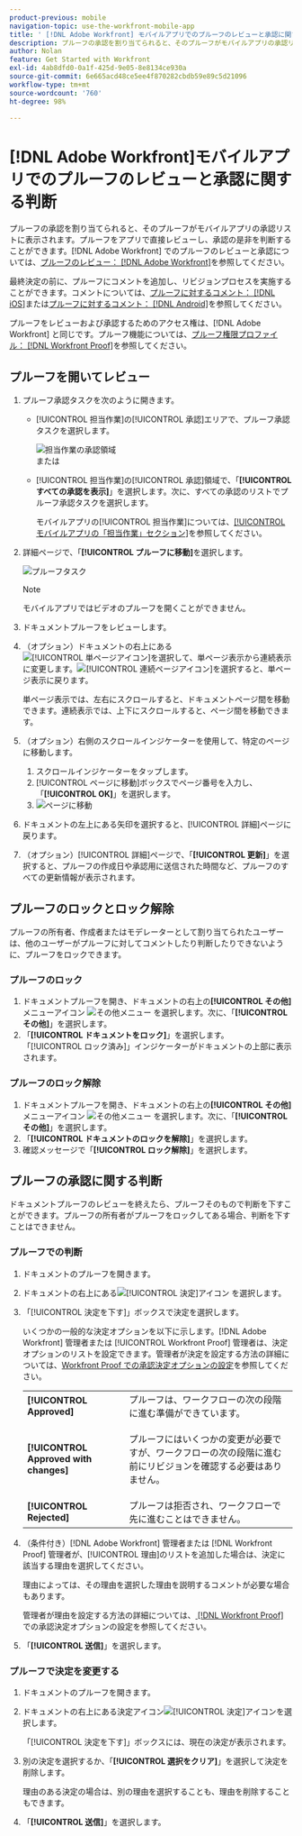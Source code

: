 ```yaml
---
product-previous: mobile
navigation-topic: use-the-workfront-mobile-app
title: ' [!DNL Adobe Workfront] モバイルアプリでのプルーフのレビューと承認に関する判断'
description: プルーフの承認を割り当てられると、そのプルーフがモバイルアプリの承認リストに表示されます。プルーフをアプリで直接レビューし、承認の是非を判断することができます。
author: Nolan
feature: Get Started with Workfront
exl-id: 4ab8dfd0-0a1f-425d-9e05-8e8134ce930a
source-git-commit: 6e665acd48ce5ee4f870282cbdb59e89c5d21096
workflow-type: tm+mt
source-wordcount: '760'
ht-degree: 98%

---
```


# [!DNL Adobe Workfront]モバイルアプリでのプルーフのレビューと承認に関する判断

プルーフの承認を割り当てられると、そのプルーフがモバイルアプリの承認リストに表示されます。プルーフをアプリで直接レビューし、承認の是非を判断することができます。[!DNL Adobe Workfront] でのプルーフのレビューと承認については、[プルーフのレビュー： [!DNL Adobe Workfront]](../../../review-and-approve-work/proofing/reviewing-proofs-within-workfront/review-proofs-in-wf.md)を参照してください。

最終決定の前に、プルーフにコメントを追加し、リビジョンプロセスを実施することができます。コメントについては、[プルーフに対するコメント： [!DNL iOS]](../../../workfront-basics/mobile-apps/using-the-workfront-mobile-app/comment-on-proofs-ios.md)または[プルーフに対するコメント： [!DNL Android]](../../../workfront-basics/mobile-apps/using-the-workfront-mobile-app/comment-on-proofs-android.md)を参照してください。

プルーフをレビューおよび承認するためのアクセス権は、[!DNL Adobe Workfront] と同じです。プルーフ機能については、[プルーフ権限プロファイル： [!DNL Workfront Proof]](../../../workfront-proof/wp-acct-admin/account-settings/proof-perm-profiles-in-wp.md)を参照してください。

## プルーフを開いてレビュー

1. プルーフ承認タスクを次のように開きます。

   * [!UICONTROL 担当作業]の[!UICONTROL 承認]エリアで、プルーフ承認タスクを選択します。

     ![担当作業の承認領域](assets/mobile-mywork-approvals-338x482.png)\
      または

   * [!UICONTROL 担当作業]の[!UICONTROL 承認]領域で、「**[!UICONTROL すべての承認を表示]**」を選択します。次に、すべての承認のリストでプルーフ承認タスクを選択します。

     モバイルアプリの[!UICONTROL 担当作業]については、[[!UICONTROL モバイルアプリの「担当作業」セクション]](../../../workfront-basics/mobile-apps/using-the-workfront-mobile-app/my-work-section-mobile.md)を参照してください。

1. 詳細ページで、「**[!UICONTROL プルーフに移動]**&#x200B;を選択します。

   ![プルーフタスク](assets/mobile-prooftask1-338x516.png)

   >[!NOTE]
   >
   >モバイルアプリではビデオのプルーフを開くことができません。

1. ドキュメントプルーフをレビューします。
1. （オプション）ドキュメントの右上にある![[!UICONTROL 単ページアイコン]](assets/mobile-proofpagingicon1-25x36.png)を選択して、単ページ表示から連続表示に変更します。![[!UICONTROL 連続ページアイコン]](assets/mobile-proofpagingicon2-25x25.png)を選択すると、単ページ表示に戻ります。

   単ページ表示では、左右にスクロールすると、ドキュメントページ間を移動できます。連続表示では、上下にスクロールすると、ページ間を移動できます。

1. （オプション）右側のスクロールインジケーターを使用して、特定のページに移動します。

   1. スクロールインジケーターをタップします。
   1. [!UICONTROL ページに移動]ボックスでページ番号を入力し、「**[!UICONTROL OK]**」を選択します。
   1. ![ページに移動](assets/mobile-gotopage-350x224.png)

1. ドキュメントの左上にある矢印を選択すると、[!UICONTROL 詳細]ページに戻ります。
1. （オプション）[!UICONTROL 詳細]ページで、「**[!UICONTROL 更新]**」を選択すると、プルーフの作成日や承認用に送信された時間など、プルーフのすべての更新情報が表示されます。

## プルーフのロックとロック解除

プルーフの所有者、作成者またはモデレーターとして割り当てられたユーザーは、他のユーザーがプルーフに対してコメントしたり判断したりできないように、プルーフをロックできます。

### プルーフのロック

1. ドキュメントプルーフを開き、ドキュメントの右上の&#x200B;**[!UICONTROL その他]**&#x200B;メニューアイコン ![その他メニュー](assets/mobile-verticalmoremenu-20x33.png) を選択します。次に、「**[!UICONTROL その他]**」を選択します。
1. 「**[!UICONTROL ドキュメントをロック]**」を選択します。\
   「[!UICONTROL ロック済み]」インジケーターがドキュメントの上部に表示されます。

### プルーフのロック解除

1. ドキュメントプルーフを開き、ドキュメントの右上の&#x200B;**[!UICONTROL その他]**&#x200B;メニューアイコン ![その他メニュー](assets/mobile-verticalmoremenu-20x33.png) を選択します。次に、「**[!UICONTROL その他]**」を選択します。
1. 「**[!UICONTROL ドキュメントのロックを解除]**」を選択します。
1. 確認メッセージで「**[!UICONTROL ロック解除]**」を選択します。

## プルーフの承認に関する判断

ドキュメントプルーフのレビューを終えたら、プルーフそのもので判断を下すことができます。プルーフの所有者がプルーフをロックしてある場合、判断を下すことはできません。

### プルーフでの判断

1. ドキュメントのプルーフを開きます。
1. ドキュメントの右上にある![[!UICONTROL 決定]アイコン ](assets/mobile-proofcheckmarkdecisionicon-30x30.png) を選択します。
1. 「[!UICONTROL 決定を下す]」ボックスで決定を選択します。

   いくつかの一般的な決定オプションを以下に示します。[!DNL Adobe Workfront] 管理者または [!UICONTROL Workfront Proof] 管理者は、決定オプションのリストを設定できます。管理者が決定を設定する方法の詳細については、[Workfront Proof での承認決定オプションの設定](../../../workfront-proof/wp-acct-admin/account-settings/configure-approval-decision-in-wp.md)を参照してください。

   <table style="table-layout:auto"> 
    <col> 
    <col> 
    <tbody> 
     <tr> 
      <td role="rowheader"><strong>[!UICONTROL Approved]</strong></td> 
      <td>プルーフは、ワークフローの次の段階に進む準備ができています。</td> 
     </tr> 
     <tr> 
      <td role="rowheader"><strong>[!UICONTROL Approved with changes]</strong></td> 
      <td> <p>プルーフにはいくつかの変更が必要ですが、ワークフローの次の段階に進む前にリビジョンを確認する必要はありません。</p> </td> 
     </tr> 
     <tr> 
      <td role="rowheader"><strong>[!UICONTROL Rejected]</strong></td> 
      <td>プルーフは拒否され、ワークフローで先に進むことはできません。</td> 
     </tr> 
    </tbody> 
   </table>

1. （条件付き）[!DNL Adobe Workfront] 管理者または [!DNL Workfront Proof] 管理者が、[!UICONTROL 理由]のリストを追加した場合は、決定に該当する理由を選択してください。

   理由によっては、その理由を選択した理由を説明するコメントが必要な場合もあります。

   管理者が理由を設定する方法の詳細については、[ [!DNL Workfront Proof]](../../../workfront-proof/wp-acct-admin/account-settings/configure-approval-decision-in-wp.md) での承認決定オプションの設定を参照してください。

1. 「**[!UICONTROL 送信]**」を選択します。

### プルーフで決定を変更する

1. ドキュメントのプルーフを開きます。
1. ドキュメントの右上にある決定アイコン![[!UICONTROL 決定]アイコン](assets/mobile-proofcheckmarkdecisionicon-30x30.png)を選択します。

   「[!UICONTROL 決定を下す]」ボックスには、現在の決定が表示されます。

1. 別の決定を選択するか、「**[!UICONTROL 選択をクリア]**」を選択して決定を削除します。

   理由のある決定の場合は、別の理由を選択することも、理由を削除することもできます。

1. 「**[!UICONTROL 送信]**」を選択します。
